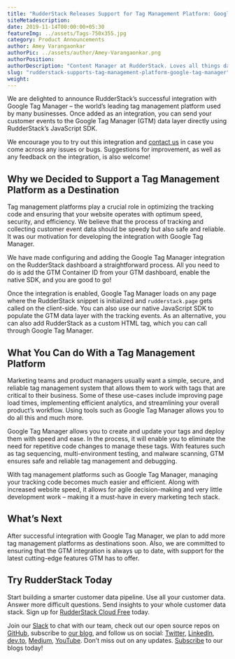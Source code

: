 ```yaml
---
title: "RudderStack Releases Support for Tag Management Platform: Google Tag Manager"
siteMetadescription:
date: 2019-11-14T00:00:00+05:30
featureImg: ../assets/Tags-750x355.jpg
category: Product Announcements
author: Amey Varangaonkar
authorPic: ../assets/author/Amey-Varangaonkar.png
authorPosition: 
authorDescription: "Content Manager at RudderStack. Loves all things data. Manchester United, music, and sci-fi fan, among other things."
slug: "rudderstack-supports-tag-management-platform-google-tag-manager"
weight: 
---
```

We are delighted to announce RudderStack’s successful integration with Google Tag Manager – the world’s leading tag management platform used by many businesses. Once added as an integration, you can send your customer events to the Google Tag Manager (GTM) data layer directly using RudderStack’s JavaScript SDK.

We encourage you to try out this integration and [contact us](https://rudderstack.com/contact/) in case you come across any issues or bugs. Suggestions for improvement, as well as any feedback on the integration, is also welcome!  

**Why we Decided to Support a Tag Management Platform as a Destination**
------------------------------------------------------------------------

Tag management platforms play a crucial role in optimizing the tracking code and ensuring that your website operates with optimum speed, security, and efficiency. We believe that the process of tracking and collecting customer event data should be speedy but also safe and reliable. It was our motivation for developing the integration with Google Tag Manager.  

We have made configuring and adding the Google Tag Manager integration on the RudderStack dashboard a straightforward process. All you need to do is add the GTM Container ID from your GTM dashboard, enable the native SDK, and you are good to go! 

Once the integration is enabled, Google Tag Manager loads on any page where the RudderStack snippet is initialized and `rudderstack.page` gets called on the client-side. You can also use our native JavaScript SDK to populate the GTM data layer with the tracking events. As an alternative, you can also add RudderStack as a custom HTML tag, which you can call through Google Tag Manager.   

**What You Can do With a Tag Management Platform**
--------------------------------------------------

Marketing teams and product managers usually want a simple, secure, and reliable tag management system that allows them to work with tags that are critical to their business. Some of these use-cases include improving page load times, implementing efficient analytics, and streamlining your overall product’s workflow. Using tools such as Google Tag Manager allows you to do all this and much more. 

Google Tag Manager allows you to create and update your tags and deploy them with speed and ease. In the process, it will enable you to eliminate the need for repetitive code changes to manage these tags. With features such as tag sequencing, multi-environment testing, and malware scanning, GTM ensures safe and reliable tag management and debugging. 

With tag management platforms such as Google Tag Manager, managing your tracking code becomes much easier and efficient. Along with increased website speed, it allows for agile decision-making and very little development work – making it a must-have in every marketing tech stack.  

**What’s Next**
---------------

After successful integration with Google Tag Manager, we plan to add more tag management platforms as destinations soon. Also, we are committed to ensuring that the GTM integration is always up to date, with support for the latest cutting-edge features GTM has to offer.  

## Try RudderStack Today

Start building a smarter customer data pipeline. Use all your customer data. Answer more difficult questions. Send insights to your whole customer data stack. Sign up for [RudderStack Cloud Free](https://app.rudderlabs.com/signup?type=freetrial) today.

Join our [Slack](https://resources.rudderstack.com/join-rudderstack-slack) to chat with our team, check out our open source repos on [GitHub](https://github.com/rudderlabs), subscribe to [our blog](https://rudderstack.com/blog/), and follow us on social: [Twitter](https://twitter.com/RudderStack), [LinkedIn](https://www.linkedin.com/company/rudderlabs/), [dev.to](https://dev.to/rudderstack), [Medium](https://rudderstack.medium.com/), [YouTube](https://www.youtube.com/channel/UCgV-B77bV_-LOmKYHw8jvBw). Don’t miss out on any updates. [Subscribe](https://rudderstack.com/blog/) to our blogs today!